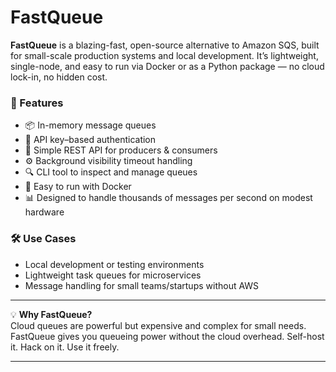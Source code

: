 # FastQueue

**FastQueue** is a blazing-fast, open-source alternative to Amazon SQS, built for small-scale production systems and local development. It’s lightweight, single-node, and easy to run via Docker or as a Python package — no cloud lock-in, no hidden cost.

### 🚀 Features
- 📦 In-memory message queues
- 🔐 API key–based authentication
- 🧰 Simple REST API for producers & consumers
- ⚙️ Background visibility timeout handling
- 🔍 CLI tool to inspect and manage queues
- 🐳 Easy to run with Docker
- 📊 Designed to handle thousands of messages per second on modest hardware

### 🛠 Use Cases
- Local development or testing environments
- Lightweight task queues for microservices
- Message handling for small teams/startups without AWS

---

💡 **Why FastQueue?**  
Cloud queues are powerful but expensive and complex for small needs. FastQueue gives you queueing power without the cloud overhead. Self-host it. Hack on it. Use it freely.

---

